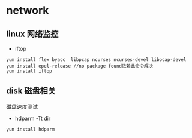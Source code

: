 # network
## linux 网络监控
- iftop
```
yum install flex byacc  libpcap ncurses ncurses-devel libpcap-devel
yum install epel-release //no package found依赖此命令解决
yum install iftop
```

## disk 磁盘相关

磁盘速度测试
- hdparm -Tt dir
```
yun install hdparm
```